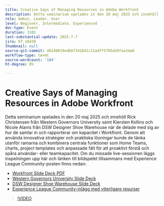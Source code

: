 ```yaml
---
title: Creative Says of Managing Resources in Adobe Workfront
description: Detta seminarium spelades in den 20 maj 2025 och innehöll Rick Christensen från Western Governors University samt Kiersten Kollins och Nicole Alanis från DSW Designer Shoe Warehouse när de delade med sig av hur de samlar in och rapporterar om kapacitet i Workfront.
role: Admin, Leader, User
level: Beginner, Intermediate, Experienced
doc-type: Event
duration: 3101
last-substantial-update: 2025-7-7
jira: KT-18430
thumbnail: null
source-git-commit: 46240019ed68f3410d1c11ad7f5705d29faa34a6
workflow-type: tm+mt
source-wordcount: '184'
ht-degree: 0%

---
```


# Creative Says of Managing Resources in Adobe Workfront

Detta seminarium spelades in den 20 maj 2025 och innehöll Rick Christensen från Western Governors University samt Kiersten Kollins och Nicole Alanis från DSW Designer Shoe Warehouse när de delade med sig av hur de samlar in och rapporterar om kapacitet i Workfront.
Genom att använda innovativa strategier och praktiska lösningar kunde de tänka utanför ramarna och kombinera centrala funktioner som Home Teams, charts, project templates och anpassade fält för att proaktivt förstå och spåra användar- eller teamkapacitet.
Om du missade live-sessionen läggs inspelningen upp här och länken till bildspelet tillsammans med Experience League Community-posten finns nedan:

* [Workfront Slide Deck PDF](https://workfront-experience.s3.us-west-2.amazonaws.com/Training/Guides/Customer+Success+at+Scale/Creative+Ways+of+Managing+Resources+in+Adobe+Workfront+052025.pdf)
* [Western Governors University Slide Deck](https://workfront-experience.s3.us-west-2.amazonaws.com/Training/Guides/Customer+Success+at+Scale/Rick+C.s+Presentation+for+Workfront+Event_+Creative+Ways+of+Managing+Resources.pdf)
* [DSW Designer Shoe Warehouse Slide Deck](https://workfront-experience.s3.us-west-2.amazonaws.com/Training/Guides/Customer+Success+at+Scale/DSW+SLIDES+FINAL+V2+-+Creative+Ways+of+Managing+Resources+in+Workfront+.pdf)
* [Experience League Community-inlägg med ytterligare resurser](https://experienceleaguecommunities.adobe.com/t5/workfront-discussions/event-follow-up-creative-ways-of-managing-resources-in-adobe/td-p/755145)

>[!VIDEO](https://video.tv.adobe.com/v/3464296/?learn=on&enablevpops)
